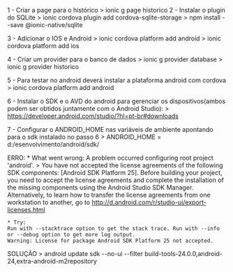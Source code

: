 1 - Criar a page para o histórico
	> ionic g page historico
2 - Instalar o plugin do SQLite
	> ionic cordova plugin add cordova-sqlite-storage
	> npm install --save @ionic-native/sqlite
	
3 - Adicionar o IOS e Android
	> ionic cordova platform add android
	> ionic cordova platform add ios
	
4 - Criar um provider para o banco de dados
	> ionic g provider database
	> ionic g provider historico
	
5 - Para testar no android deverá instalar a plataforma android com cordova	
	> ionic cordova platform add android

6 - Instalar o SDK e o AVD do android para gerenciar os dispositivos(ambos podem ser obtidos juntamente com o Android Studio):
	> https://developer.android.com/studio/?hl=pt-br#downloads
	
7 - Configurar o ANDROID_HOME nas variáveis de ambiente apontando para o sdk instalado no passo 6
	> ANDROID_HOME = d:/esenvolvimento/android/sdk/

ERRO:
	* What went wrong:
	A problem occurred configuring root project 'android'.
	> You have not accepted the license agreements of the following SDK components:
	[Android SDK Platform 25].
	Before building your project, you need to accept the license agreements and complete the installation of the missing components using the Android Studio SDK Manager.
	Alternatively, to learn how to transfer the license agreements from one workstation to another, go to http://d.android.com/r/studio-ui/export-licenses.html

	* Try:
	Run with --stacktrace option to get the stack trace. Run with --info or --debug option to get more log output.
	Warning: License for package Android SDK Platform 25 not accepted.
	
SOLUÇÃO
	> android update sdk --no-ui --filter build-tools-24.0.0,android-24,extra-android-m2repository